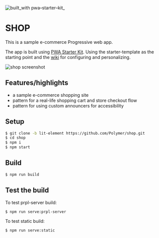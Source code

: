 ![built_with pwa–starter–kit_](https://img.shields.io/badge/built_with-pwa–starter–kit_-blue.svg)

# SHOP

This is a sample e-commerce Progressive web app.

The app is built using [PWA Starter Kit](https://github.com/PolymerLabs/pwa-starter-kit). Using the starter-template as the starting point and the [wiki](https://github.com/PolymerLabs/pwa-starter-kit/wiki) for configuring and personalizing.

![shop screenshot](https://user-images.githubusercontent.com/116360/39545341-c50a9184-4e05-11e8-88e0-0e1f3fa4834b.png)

## Features/highlights

- a sample e-commerce shopping site
- pattern for a real-life shopping cart and store checkout flow
- pattern for using custom announcers for accessibility

## Setup
```bash
$ git clone -b lit-element https://github.com/Polymer/shop.git
$ cd shop
$ npm i
$ npm start
```

## Build
```bash
$ npm run build
```

## Test the build
To test prpl-server build:
```bash
$ npm run serve:prpl-server
```
To test static build:
```bash
$ npm run serve:static
```
